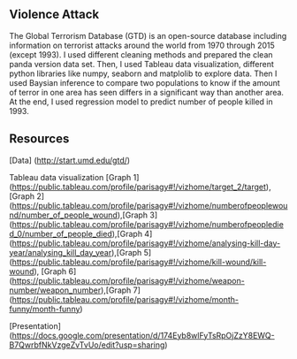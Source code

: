 ## Violence Attack

The Global Terrorism Database (GTD) is an open-source database including information on terrorist attacks around the world from 1970 through 2015 (except 1993). I used different cleaning methods and prepared the clean panda version data set. Then, I used Tableau data visualization, different python libraries like numpy, seaborn and matplolib to explore data. Then I used Baysian inference to compare two populations to know if the amount of terror in one area has seen differs in a significant way than another area. At the end, I used regression model to predict number of people killed in 1993.

## Resources

[Data] (http://start.umd.edu/gtd/)

Tableau data visualization 
[Graph 1] (https://public.tableau.com/profile/parisagy#!/vizhome/target_2/target), [Graph 2] (https://public.tableau.com/profile/parisagy#!/vizhome/numberofpeoplewound/number_of_people_wound),[Graph 3] (https://public.tableau.com/profile/parisagy#!/vizhome/numberofpeopledied_0/number_of_people_died),[Graph 4] (https://public.tableau.com/profile/parisagy#!/vizhome/analysing-kill-day-year/analysing_kill_day_year),[Graph 5] (https://public.tableau.com/profile/parisagy#!/vizhome/kill-wound/kill-wound), [Graph 6] (https://public.tableau.com/profile/parisagy#!/vizhome/weapon-number/weapon_number),[Graph 7] (https://public.tableau.com/profile/parisagy#!/vizhome/month-funny/month-funny)

[Presentation] (https://docs.google.com/presentation/d/174Eyb8wlFyTsRpOjZzY8EWQ-B7QwrbfNkVzgeZvTvUo/edit?usp=sharing)
